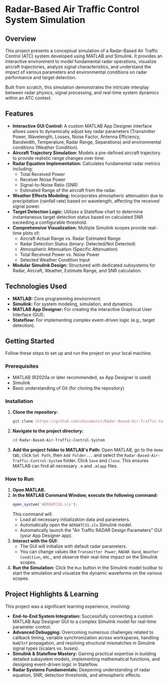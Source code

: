 # Radar-Based Air Traffic Control System Simulation

## Overview

This project presents a conceptual simulation of a Radar-Based Air Traffic Control (ATC) system developed using MATLAB and Simulink. It provides an interactive environment to model fundamental radar operations, visualize aircraft trajectories, analyze signal characteristics, and understand the impact of various parameters and environmental conditions on radar performance and target detection.

Built from scratch, this simulation demonstrates the intricate interplay between radar physics, signal processing, and real-time system dynamics within an ATC context.

## Features

* **Interactive GUI Control:** A custom MATLAB App Designer interface allows users to dynamically adjust key radar parameters (Transmitter Power, Wavelength, Losses, Noise Factor, Antenna Efficiency, Bandwidth, Temperature, Radar Range, Separations) and environmental conditions (Weather Condition).
* **Aircraft Trajectory Simulation:** Models a pre-defined aircraft trajectory to provide realistic range changes over time.
* **Radar Equation Implementation:** Calculates fundamental radar metrics including:
    * Total Received Power
    * Receiver Noise Power
    * Signal-to-Noise Ratio (SNR)
    * Estimated Range of the aircraft from the radar.
* **Weather Effects Modeling:** Incorporates atmospheric attenuation due to precipitation (rainfall rate) based on wavelength, affecting the received signal power.
* **Target Detection Logic:** Utilizes a Stateflow chart to determine instantaneous target detection status based on calculated SNR exceeding a configurable threshold.
* **Comprehensive Visualization:** Multiple Simulink scopes provide real-time plots of:
    * Aircraft Actual Range vs. Radar Estimated Range
    * Radar Detection Status (binary: Detected/Not Detected)
    * Atmospheric Attenuation (Specific Attenuation)
    * Total Received Power vs. Noise Power
    * Selected Weather Condition Input
* **Modular Simulink Design:** Structured with dedicated subsystems for Radar, Aircraft, Weather, Estimate Range, and SNR calculation.

## Technologies Used

* **MATLAB:** Core programming environment.
* **Simulink:** For system modeling, simulation, and dynamics.
* **MATLAB App Designer:** For creating the interactive Graphical User Interface (GUI).
* **Stateflow:** For implementing complex event-driven logic (e.g., target detection).

## Getting Started

Follow these steps to set up and run the project on your local machine.

### Prerequisites

* MATLAB (R2020a or later recommended, as App Designer is used)
* Simulink
* Basic understanding of Git (for cloning the repository)

### Installation

1.  **Clone the repository:**
    ```bash
    git clone [https://github.com/shivaminit/Radar-Based-Air-Traffic-Control-System.git](https://github.com/shivaminit/Radar-Based-Air-Traffic-Control-System.git)
    ```
2.  **Navigate to the project directory:**
    ```bash
    cd Radar-Based-Air-Traffic-Control-System
    ```
3.  **Add the project folder to MATLAB's Path:**
    Open MATLAB, go to the `Home` tab, click `Set Path`, then `Add Folder...` and select the `Radar-Based-Air-Traffic-Control-System` folder. Click `Save` and `Close`. This ensures MATLAB can find all necessary `.m` and `.mlapp` files.

### How to Run

1.  **Open MATLAB.**
2.  **In the MATLAB Command Window, execute the following command:**
    ```matlab
    open_system('AEROATCSS.slx');
    ```
    This command will:
    * Load all necessary initialization data and parameters.
    * Automatically open the `AEROATCSS.slx` Simulink model.
    * Automatically launch the "Air Traffic RADAR Design Parameters" GUI (your App Designer app).
3.  **Interact with the GUI:**
    * The GUI will initialize with default radar parameters.
    * You can change values like `Transmitter Power`, `RADAR Band`, `Weather Condition`, etc., and observe their real-time impact on the Simulink scopes.
4.  **Run the Simulation:** Click the `Run` button in the Simulink model toolbar to start the simulation and visualize the dynamic waveforms on the various scopes.

## Project Highlights & Learning

This project was a significant learning experience, involving:

* **End-to-End System Integration:** Successfully connecting a custom MATLAB App Designer GUI to a complex Simulink model for real-time parameter control.
* **Advanced Debugging:** Overcoming numerous challenges related to callback timing, variable synchronization across workspaces, handling `NaN`/`Inf` propagation, and resolving structural mismatches in Simulink signal types (scalars vs. buses).
* **Simulink & Stateflow Mastery:** Gaining practical expertise in building detailed subsystem models, implementing mathematical functions, and designing event-driven logic in Stateflow.
* **Radar Systems Fundamentals:** Deepening understanding of radar equation, SNR, detection thresholds, and atmospheric effects.
